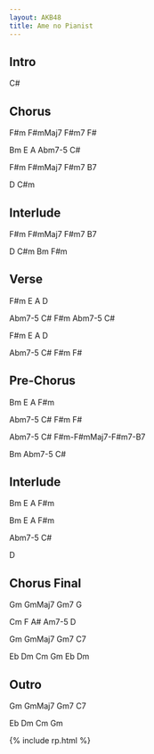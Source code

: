 ```yaml
---
layout: AKB48
title: Ame no Pianist
---
```

## Intro 
C# 

## Chorus 
F#m F#mMaj7 F#m7 F# 

Bm E A Abm7-5 C# 

F#m F#mMaj7 F#m7 B7 

D C#m 

## Interlude 
F#m F#mMaj7 F#m7 B7 

D C#m Bm F#m 

## Verse 
F#m E A D 

Abm7-5 C# F#m Abm7-5 C# 

F#m E A D 

Abm7-5 C# F#m F# 

## Pre-Chorus 
Bm E A F#m 

Abm7-5 C# F#m F# 

Abm7-5 C# F#m-F#mMaj7-F#m7-B7 

Bm Abm7-5 C# 

## Interlude 
Bm E A F#m 

Bm E A F#m 

Abm7-5 C# 

D 

## Chorus Final 
Gm GmMaj7 Gm7 G 

Cm F A# Am7-5 D 

Gm GmMaj7 Gm7 C7 

Eb Dm Cm Gm Eb Dm 

## Outro 
Gm GmMaj7 Gm7 C7 

Eb Dm Cm Gm 

{% include rp.html %}
